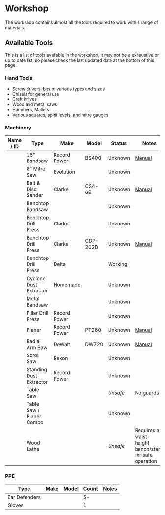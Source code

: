 # Workshop

The workshop contains almost all the tools required to work with a range of materials.

## Available Tools

This is a list of tools available in the workshop, it may not be a exhaustive or up to date list, so please check the last updated date at the bottom of this page.

### Hand Tools

* Screw drivers, bits of various types and sizes
* Chisels for general use
* Craft knives
* Wood and metal saws
* Hammers, Mallets
* Various squares, spirit levels, and mitre gauges

### Machinery 

| Name / ID | Type                     | Make         | Model    | Status   | Notes                                                  |
| --------- | ------------------------ | ------------ | -------- | -------- | ------------------------------------------------------ |
|           | 16" Bandsaw              | Record Power | BS400    | Unknown  | [Manual](manuals/recordpower_bs400.pdf)                |
|           | 8" Mitre Saw             | Evolution    |          | Unknown  |                                                        |
|           | Belt & Disc Sander       | Clarke       | CS4-6E   | Unknown  | [Manual](manuals/clarke-cs4-6e.pdf)                    |
|           | Benchtop Bandsaw         |              |          | Unknown  |                                                        |
|           | Benchtop Drill Press     | Clarke       |          | Unknown  |                                                        |
|           | Benchtop Drill Press     | Clarke       | CDP-202B | Unknown  | [Manual](manuals/clarke-cdp-202b.pdf)                  |
|           | Benchtop Drill Press     | Delta        |          | Working  |                                                        |
|           | Cyclone Dust Extractor   | Homemade     |          | Unknown  |                                                        |
|           | Metal Bandsaw            |              |          | Unknown  |                                                        |
|           | Pillar Drill Press       | Record Power |          | Unknown  |                                                        |
|           | Planer                   | Record Power | PT260    | Unknown  | [Manual](manuals/recordpower-pt260.pdf)                |
|           | Radial Arm Saw           | DeWalt       | DW720    | Unknown  | [Manual](manuals/dewalt-dw720.pdf)                     |
|           | Scroll Saw               | Rexon        |          | Unknown  |                                                        |
|           | Standing Dust Extractor  | Record Power |          | Unknown  |                                                        |
|           | Table Saw                |              |          | _Unsafe_ | No guards                                              |
|           | Table Saw / Planer Combo |              |          | Unknown  |                                                        |
|           | Wood Lathe               |              |          | _Unsafe_ | Requires a waist-height bench/stand for safe operation |


### PPE

 | Type          | Make | Model | Count | Notes |
 | ------------- | ---- | ----- | ----- | ----- |
 | Ear Defenders |      |       | 5+    |       |
 | Gloves        |      |       | 1     |       |
